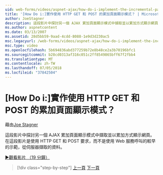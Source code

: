 ```yaml
---
uid: web-forms/videos/aspnet-ajax/how-do-i-implement-the-incremental-page-display-pattern-using-http-get-and-post
title: '[How Do i:]實作使用 HTTP GET 和 POST 的累加頁面顯示模式？ | Microsoft Docs'
author: JoeStagner
description: 這段影片中探討另一個 AJAX 累加頁面顯示模式中擷取並以累加方式顯示網頁。 在這段影片...
ms.author: aspnetcontent
ms.date: 03/13/2007
ms.assetid: 28d5bb59-9aad-4cdd-8088-1e9d3d230ac5
msc.legacyurl: /web-forms/videos/aspnet-ajax/how-do-i-implement-the-incremental-page-display-pattern-using-http-get-and-post
msc.type: video
ms.openlocfilehash: 5b694836abd377259b72e8b48ce2a3b70196bfc1
ms.sourcegitcommit: b28cd0313af316c051c2ff8549865bff67f2fbb4
ms.translationtype: MT
ms.contentlocale: zh-TW
ms.lasthandoff: 07/05/2018
ms.locfileid: "37842504"
---
```

<a name="how-do-i-implement-the-incremental-page-display-pattern-using-http-get-and-post"></a>[How Do i:]實作使用 HTTP GET 和 POST 的累加頁面顯示模式？
====================
藉由[Joe Stagner](https://github.com/JoeStagner)

這段影片中探討另一個 AJAX 累加頁面顯示模式中擷取並以累加方式顯示網頁。 在這段影片是使用 HTTP GET 和 POST 要求，而不是使用 Web 服務呼叫的較早的示範，從伺服器擷取的資料。

[&#9654;觀看影片 （19 分鐘）](https://channel9.msdn.com/Blogs/ASP-NET-Site-Videos/how-do-i-implement-the-incremental-page-display-pattern-using-http-get-and-post)

> [!div class="step-by-step"]
> [上一頁](how-do-i-implement-the-ajax-incremental-page-display-pattern.md)
> [下一頁](how-do-i-use-the-aspnet-ajax-updateprogress-control.md)
